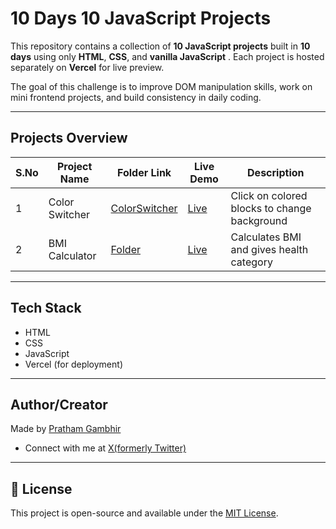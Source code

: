 # 10 Days 10 JavaScript Projects

This repository contains a collection of **10 JavaScript projects** built in **10 days** using only **HTML**, **CSS**, and **vanilla JavaScript** . Each project is hosted separately on **Vercel** for live preview.

The goal of this challenge is to improve DOM manipulation skills, work on mini frontend projects, and build consistency in daily coding.

---

## Projects Overview

| S.No | Project Name         | Folder Link                                                 | Live Demo                                           | Description                                      |
|------|----------------------|-------------------------------------------------------------|-----------------------------------------------------|--------------------------------------------------|
| 1    | Color Switcher       | [ColorSwitcher](./Color-Switcher)                           | [Live](https://color--switcher.vercel.app/)         | Click on colored blocks to change background     |
| 2    | BMI Calculator       | [Folder](./BMI-Calculator)                                  | [Live]()                                            | Calculates BMI and gives health category         |


---

## Tech Stack

- HTML
- CSS
- JavaScript
- Vercel (for deployment)

---

## Author/Creator

Made by [Pratham Gambhir](https://github.com/prathamgambhir)
- Connect with me at [X(formerly Twitter)](https://x.com/_PrathamGambhir?t=7gdS_5RUJ6gwFd14OapSeQ&s=09) 

---

## 📜 License

This project is open-source and available under the [MIT License](LICENSE).
